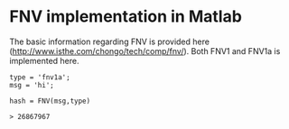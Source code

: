 # FNV implementation in Matlab

The basic information regarding FNV is provided here (http://www.isthe.com/chongo/tech/comp/fnv/). Both FNV1 and FNV1a is implemented here.


    type = 'fnv1a';
    msg = 'hi';

    hash = FNV(msg,type)

    > 26867967
